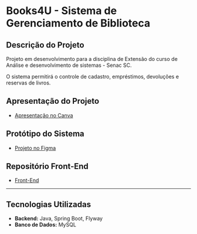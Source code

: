 # Books4U - Sistema de Gerenciamento de Biblioteca

## Descrição do Projeto

Projeto em desenvolvimento para a disciplina de Extensão do curso de Análise e desenvolvimento de sistemas - Senac SC.

O sistema permitirá o controle de cadastro, empréstimos, devoluções e reservas de livros.

## Apresentação do Projeto

- [Apresentação no Canva](https://www.canva.com/design/DAGK08ug228/StsF9dHRotYCHxuiYtybEA/edit)

## Protótipo do Sistema

- [Projeto no Figma](https://www.figma.com/design/RlPJy3FtMtbEQK2hwRn65v/Untitled?node-id=0-1&t=bK3vGuOC0F3uCtEx-0)

## Repositório Front-End

- [Front-End](https://github.com/CairoDeAndrade/Books4U-Frontend)

---

## Tecnologias Utilizadas

- **Backend:** Java, Spring Boot, Flyway
- **Banco de Dados:** MySQL
